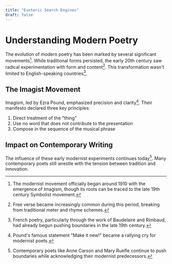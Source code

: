 ```yaml
---
title: "Esoteric Search Engines"
draft: false
---
```

# Understanding Modern Poetry

The evolution of modern poetry has been marked by several significant movements[^1]. While traditional forms persisted, the early 20th century saw radical experimentation with form and content[^freetype]. This transformation wasn't limited to English-speaking countries[^2].

## The Imagist Movement

Imagism, led by Ezra Pound, emphasized precision and clarity[^3]. Their manifesto declared three key principles:

1. Direct treatment of the "thing"
2. Use no word that does not contribute to the presentation
3. Compose in the sequence of the musical phrase

## Impact on Contemporary Writing

The influence of these early modernist experiments continues today[^impact]. Many contemporary poets still wrestle with the tension between tradition and innovation.

[^1]: The modernist movement officially began around 1910 with the emergence of Imagism, though its roots can be traced to the late 19th century Symbolist movement.

[^freetype]: Free verse became increasingly common during this period, breaking from traditional meter and rhyme schemes.

[^2]: French poetry, particularly through the work of Baudelaire and Rimbaud, had already begun pushing boundaries in the late 19th century.

[^3]: Pound's famous statement "Make it new!" became a rallying cry for modernist poets.

[^impact]: Contemporary poets like Anne Carson and Mary Ruefle continue to push boundaries while acknowledging their modernist predecessors.